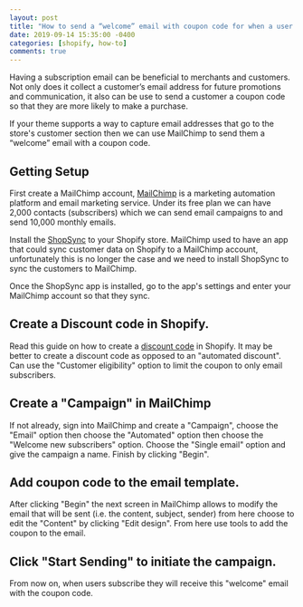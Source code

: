 ```yaml
---
layout: post
title: "How to send a “welcome” email with coupon code for when a user subscribes using ShopSync and MailChimp."
date: 2019-09-14 15:35:00 -0400
categories: [shopify, how-to]
comments: true
---
```


Having a subscription email can be beneficial to merchants and customers. Not only does it collect a customer’s email address for future promotions and communication, it also can be use to send a customer a coupon code so that they are more likely to make a purchase. 

If your theme supports a way to capture email addresses that go to the store's customer section then we can use MailChimp to send them a “welcome” email with a coupon code.

## Getting Setup

First create a MailChimp account, [MailChimp](https://mailchimp.com) is a marketing automation platform and email marketing service. Under its free plan we can have 2,000 contacts (subscribers) which we can send email campaigns to and send 10,000 monthly emails. 

Install the [ShopSync](https://apps.shopify.com/shopsync-2) to your Shopify store. MailChimp used to have an app that could sync customer data on Shopify to a MailChimp account, unfortunately this is no longer the case and we need to install ShopSync to sync the customers to MailChimp. 

Once the ShopSync app is installed, go to the app's settings and enter your MailChimp account so that they sync.

## Create a Discount code in Shopify. 

Read this guide on how to create a [discount code](https://help.shopify.com/en/manual/promoting-marketing/discount-codes/create-discount-codes) in Shopify. It may be better to create a discount code as opposed to an "automated discount". Can use the "Customer eligibility" option to limit the coupon to only email subscribers.

## Create a "Campaign" in MailChimp 

If not already, sign into MailChimp and create a "Campaign", choose the "Email" option then choose the "Automated" option then choose the "Welcome new subscribers" option. Choose the "Single email" option and give the campaign a name. Finish by clicking "Begin".

## Add coupon code to the email template.

After clicking "Begin" the next screen in MailChimp allows to modify the email that will be sent (i.e. the content, subject, sender) from here choose to edit the "Content" by clicking "Edit design". From here use tools to add the coupon to the email.

## Click "Start Sending" to initiate the campaign.

From now on, when users subscribe they will receive this "welcome" email with the coupon code.